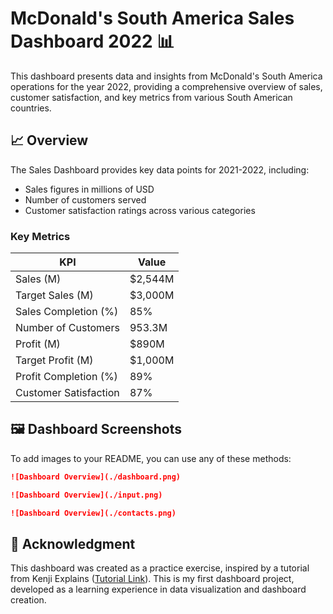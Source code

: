 # McDonald's South America Sales Dashboard 2022 📊

This dashboard presents data and insights from McDonald's South America operations for the year 2022, providing a comprehensive overview of sales, customer satisfaction, and key metrics from various South American countries.

## 📈 Overview

The Sales Dashboard provides key data points for 2021-2022, including:

- Sales figures in millions of USD
- Number of customers served
- Customer satisfaction ratings across various categories

### **Key Metrics**

| KPI                   | Value   |
| --------------------- | ------- |
| Sales (M)             | $2,544M |
| Target Sales (M)      | $3,000M |
| Sales Completion (%)  | 85%     |
| Number of Customers   | 953.3M  |
| Profit (M)            | $890M   |
| Target Profit (M)     | $1,000M |
| Profit Completion (%) | 89%     |
| Customer Satisfaction | 87%     |

## 🖼️ Dashboard Screenshots

To add images to your README, you can use any of these methods:

```markdown
![Dashboard Overview](./dashboard.png)
```

```markdown
![Dashboard Overview](./input.png)
```

```markdown
![Dashboard Overview](./contacts.png)
```

## 📝 Acknowledgment

This dashboard was created as a practice exercise, inspired by a tutorial from Kenji Explains ([Tutorial Link](https://www.youtube.com/watch?v=jeYjtEX3RAE)). This is my first dashboard project, developed as a learning experience in data visualization and dashboard creation.


